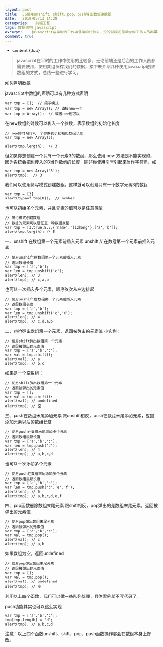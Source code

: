 ```yaml
---
layout: post
title:  JS使用unshift、shift、pop、push等函数创建数组
date:   2019/05/13 14:28
categories:   前端工程
tags: 数据结构 javascript 
excerpt:    javascript在平时的工作中使用的比较多，无论前端还是后台的工作人员都需要使用，使用数组保存我们的数据，接下来介绍几种使用javascript创建数组的方式，总结一些进行学习。   如何声明数组  javascript中数组的声明可以有几种方式声明  var tmp = [];  // 简写模式 var tmp = new Array(); // 直接new一个 var tmp = A
comment: true
---
```

* content
{:top}

<blockquote>
  javascript在平时的工作中使用的比较多，无论前端还是后台的工作人员都需要使用，使用数组保存我们的数据，接下来介绍几种使用javascript创建数组的方式，总结一些进行学习。
</blockquote>

如何声明数组

javascript中数组的声明可以有几种方式声明

<pre><code class="language-javascript ">var tmp = [];  // 简写模式
var tmp = new Array(); // 直接new一个
var tmp = Array();  // 或者new也可以
</code></pre>

在new数组的时候可以传入一个参数，表示数组的初始化长度

<pre><code class="language-javascript ">// new的时候传入一个参数表示初始化数组长度
var tmp = new Array(3); 

alert(tmp.length);  // 3
</code></pre>

但如果你想创建一个只有一个元素3的数组，那么使用 new 方法是不能实现的，因为系统会把你传入的3当作数组的长度，除非你使用引号引起来当作字符串，如

<pre><code class="language-javascript ">var tmp = new Array('3'); 
alert(tmp);  // 3
</code></pre>

我们可以使用简写模式创建数组，这样就可以创建只有一个数字元素3的数组

<pre><code class="language-javascript ">var tmp = [3]
alert(typeof tmp[0]);  // number
</code></pre>

也可以初始多个元素，并且元素的值可以是任意类型

<pre><code class="language-javascript ">// 简约模式创建数组
// 数组的元素可以是任意一种数据类型
var tmp = [3,true,8.5,{'name':'lizhong'},['a','b']];
alert(tmp.length); // 5
</code></pre>

一、unshift 在数组第一个元素前插入元素
unshift // 在数组第一个元素前插入元素

<pre><code class="language-javascript ">// 使用unshift在数组第一个元素前插入元素
// 返回数组长度
var tmp = ['a','b'];
var len = tmp.unshift('c');
alert(len); // 3
alert(tmp); // c,a,b
</code></pre>

也可以一次插入多个元素，顺序依次从左边排起

<pre><code class="language-javascript ">// 使用unshift在数组第一个元素前插入元素
// 返回数组长度
var tmp = ['a','b'];
var len = tmp.unshift('c','d');
alert(len); // 4
alert(tmp); // c,d,a,b
</code></pre>

二、shift弹出数组第一个元素，返回被弹出的元素值
小实例：

<pre><code class="language-javascript ">// 使用shift弹出数组第一个元素
// 返回被弹出的元素值
var tmp = ['a','b','c'];
var val = tmp.shift();
alert(val); // a
alert(tmp); // b,c
</code></pre>

如果是一个空数组：

<pre><code class="language-javascript ">// 使用shift弹出数组第一个元素
// 返回被弹出的元素值
var tmp = [];
var val = tmp.shift();
alert(val); // undefined
alert(tmp); // 空
</code></pre>

三、push在数组末尾添加元素
跟unshift相反，push在数组末尾添加元素，返回添加元素以后的数组长度

<pre><code class="language-javascript ">// 使用push在数组末尾添加多个元素
// 返回数组最新长度
var tmp = ['a','b','c'];
var len = tmp.push('d');
alert(len); // 4
alert(tmp); // a,b,c,d
</code></pre>

也可以一次添加多个元素

<pre><code class="language-javascript ">// 使用push在数组末尾添加多个元素
// 返回数组最新长度
var tmp = ['a','b','c'];
var len = tmp.push('d','e','f');
alert(len); // 6
alert(tmp); // a,b,c,d,e,f
</code></pre>

四、pop函数删除数组末尾元素
跟shift相反，pop弹出的是数组末尾元素，返回被弹出的元素值

<pre><code class="language-javascript ">// 使用pop弹出数组末尾元素
// 返回被弹出的元素值
var tmp = ['a','b','c'];
var val = tmp.pop();
alert(val); // c
alert(tmp); // a,b
</code></pre>

如果数组为空，返回undefined

<pre><code class="language-javascript ">// 使用pop弹出数组末尾元素
// 返回被弹出的元素值
var tmp = [];
var val = tmp.pop();
alert(val); // undefined
alert(tmp); // 空
</code></pre>

利用以上四个函数，我们可以做一些队列处理，具体案例就不写代码了。

push功能其实也可以这么实现

<pre><code class="language-javascript ">var tmp = ['a','b','c'];
tmp[tmp.length] = 'd';
alert(tmp); // a,b,c,d
</code></pre>

注意：以上四个函数unshift、shift、pop、push函数操作都会在数组本身上修改。
    